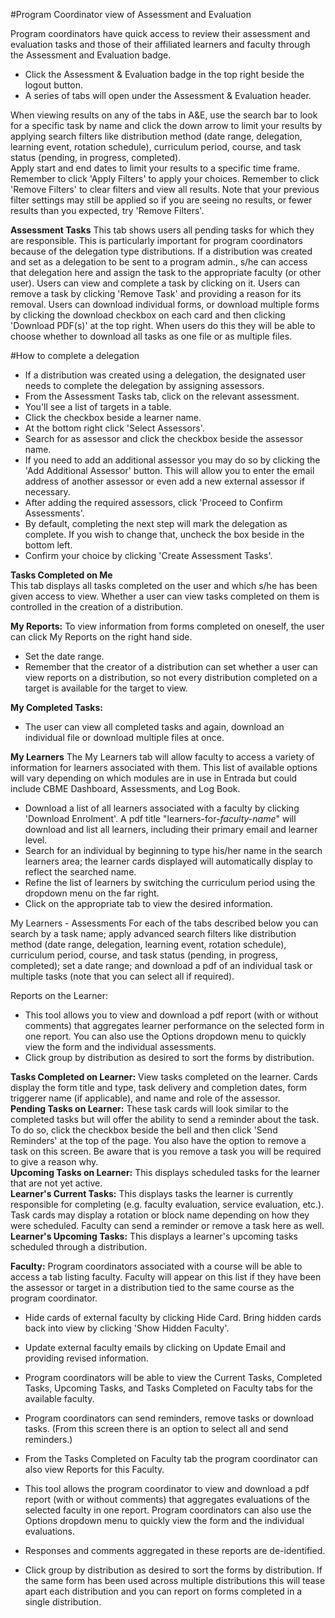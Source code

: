 #Program Coordinator view of Assessment and Evaluation  

Program coordinators have quick access to review their assessment and evaluation tasks and those of their affiliated learners and faculty through the Assessment and Evaluation badge.

* Click the Assessment & Evaluation badge in the top right beside the logout button.  
* A series of tabs will open under the Assessment & Evaluation header.

When viewing results on any of the tabs in A&E, use the search bar to look for a specific task by name and click the down arrow to limit your results by applying search filters like distribution method (date range, delegation, learning event, rotation schedule), curriculum period, course, and task status (pending, in progress, completed).  
Apply start and end dates to limit your results to a specific time frame.
Remember to click 'Apply Filters' to apply your choices.
Remember to click 'Remove Filters' to clear filters and view all results.  Note that your previous filter settings may still be applied so if you are seeing no results, or fewer results than you expected, try 'Remove Filters'.

**Assessment Tasks**
This tab shows users all pending tasks for which they are responsible.
This is particularly important for program coordinators because of the delegation type distributions.  If a distribution was created and set as a delegation to be sent to a program admin., s/he can access that delegation here and assign the task to the appropriate faculty (or other user).
Users can view and complete a task by clicking on it.
Users can remove a task by clicking 'Remove Task' and providing a reason for its removal.
Users can download individual forms, or download multiple forms by clicking the download checkbox on each card and then clicking 'Download PDF(s)' at the top right.  When users do this they will be able to choose whether to download all tasks as one file or as multiple files.

#How to complete a delegation  
* If a distribution was created using a delegation, the designated user needs to complete the delegation by assigning assessors.  
* From the Assessment Tasks tab, click on the relevant assessment.
* You'll see a list of targets in a table.
* Click the checkbox beside a learner name.
* At the bottom right click 'Select Assessors'.
* Search for as assessor and click the checkbox beside the assessor name.
* If you need to add an additional assessor  you may do so by clicking the 'Add Additional Assessor' button.  This will allow you to enter the email address of another assessor or even add a new external assessor if necessary.
* After adding the required assessors, click 'Proceed to Confirm Assessments'.
* By default, completing the next step will mark the delegation as complete.  If you wish to change that, uncheck the box beside in the bottom left.
* Confirm your choice by clicking 'Create Assessment Tasks'.

**Tasks Completed on Me**  
This tab displays all tasks completed on the user and which s/he has been given access to view.  Whether a user can view tasks completed on them is controlled in the creation of a distribution.

**My Reports:** To view information from forms completed on oneself, the user can click My Reports on the right hand side.
* Set the date range.
* Remember that the creator of a distribution can set whether a user can view reports on a distribution, so not every distribution completed on a target is available for the target to view.

**My Completed Tasks:**  
* The user can view all completed tasks and again, download an individual file or download multiple files at once.

**My Learners**
The My Learners tab will allow faculty to access a variety of information for learners associated with them.  This list of available options will vary depending on which modules are in use in Entrada but could include CBME Dashboard, Assessments, and Log Book.

* Download a list of all learners associated with a faculty by clicking 'Download Enrolment'.  A pdf title "learners-for-*faculty-name*" will download and list all learners, including their primary email and learner level.
* Search for an individual by beginning to type his/her name in the search learners area; the learner cards displayed will automatically display to reflect the searched name.  
* Refine the list of learners by switching the curriculum period using the dropdown menu on the far right.
* Click on the appropriate tab to view the desired information.

My Learners - Assessments
For each of the tabs described below you can search by a task name; apply advanced search filters like distribution method (date range, delegation, learning event, rotation schedule), curriculum period, course, and task status (pending, in progress, completed); set a date range; and download a pdf of an individual task or multiple tasks (note that you can select all if required).

Reports on the Learner:  

* This tool allows you to view and download a pdf report (with or without comments) that aggregates learner performance on the selected form in one report.  You can also use the Options dropdown menu to quickly view the form and the individual assessments.  
* Click group by distribution as desired to sort the forms by distribution.

**Tasks Completed on Learner:** View tasks completed on the learner.  Cards display the form title and type, task delivery and completion dates, form triggerer name (if applicable), and name and role of the assessor.  
**Pending Tasks on Learner:** These task cards will look similar to the completed tasks but will offer the ability to send a reminder about the task.  To do so, click the checkbox beside the bell and then click 'Send Reminders' at the top of the page.  You also have the option to remove a task on this screen.  Be aware that is you remove a task you will be required to give a reason why.  
**Upcoming Tasks on Learner:** This displays scheduled tasks for the learner that are not yet active.  
**Learner's Current Tasks:** This displays tasks the learner is currently responsible for completing (e.g. faculty evaluation, service evaluation, etc.).  Task cards may display a rotation or block name depending on how they were scheduled.  Faculty can send a reminder or remove a task here as well.  
**Learner's Upcoming Tasks:** This displays a learner's upcoming tasks scheduled through a distribution.

**Faculty:**
Program coordinators associated with a course will be able to access a tab listing faculty.  Faculty will appear on this list if they have been the assessor or target in a distribution tied to the same course as the program coordinator.

* Hide cards of external faculty by clicking Hide Card.  Bring hidden cards back into view by clicking 'Show Hidden Faculty'.
* Update external faculty emails by clicking on Update Email and providing revised information.

* Program coordinators will be able to view the Current Tasks, Completed Tasks, Upcoming Tasks, and Tasks Completed on Faculty tabs for the available faculty.
* Program coordinators can send reminders, remove tasks or download tasks.  (From this screen there is an option to select all and send reminders.)

* From the Tasks Completed on Faculty tab the program coordinator can also view Reports for this Faculty.
* This tool allows the program coordinator to view and download a pdf report (with or without comments) that aggregates evaluations of the selected faculty in one report.  Program coordinators can also use the Options dropdown menu to quickly view the form and the individual evaluations.
* Responses and comments aggregated in these reports are de-identified.
* Click group by distribution as desired to sort the forms by distribution.  If the same form has been used across multiple distributions this will tease apart each distribution and you can report on forms completed in a single distribution.
